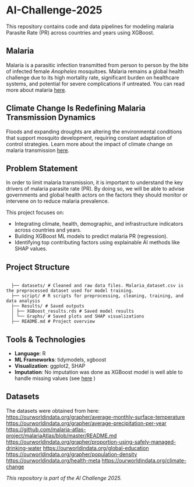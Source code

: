# AI-Challenge-2025

This repository contains code and data pipelines for modeling malaria Parasite Rate (PR) across countries and years using XGBoost.

## Malaria

Malaria is a parasitic infection transmitted from person to person by the bite of infected female *Anopheles* mosquitoes. Malaria remains a global health challenge due to its high mortality rate, significant burden on healthcare systems, and potential for severe complications if untreated. You can read more about malaria [here](https://www.msf.ie/issues/malaria).

## Climate Change Is Redefining Malaria Transmission Dynamics

Floods and expanding droughts are altering the environmental conditions that support mosquito development, requiring constant adaptation of control strategies. Learn more about the impact of climate change on malaria transmission [here](https://linitiative.expertisefrance.fr/en/integrating-climate-change-into-malaria-response-in-sub-saharan-africa).

## Problem Statement

In order to limit malaria transmission, it is important to understand the key drivers of malaria parasite rate (PR). By doing so, we will be able to advise governments and global health actors on the factors they should monitor or intervene on to reduce malaria prevalence. 

This project focuses on:
- Integrating climate, health, demographic, and infrastructure indicators across countries and years.
- Building XGBoost ML models to predict malaria PR (regression).
- Identifying top contributing factors using explainable AI methods like SHAP values.

## Project Structure
<pre><code>
  ├── datasets/ # Cleaned and raw data files. Malaria_dataset.csv is the preprocessed dataset used for model training. 
  ├── script/ # R scripts for preprocessing, cleaning, training, and data analysis 
  ├── Results/ # Saved outputs 
  │ ├── XGBoost_results.rds # Saved model results 
  │ └── Graphs/ # Saved plots and SHAP visualizations 
  ├── README.md # Project overview </code></pre>

## Tools & Technologies

- **Language**: R
- **ML Frameworks**: tidymodels, xgboost
- **Visualization**: ggplot2, SHAP
- **Imputation**: No imputation was done as XGBoost model is well able to handle missing values (see [here](https://ieeexplore.ieee.org/document/9299012) )

## Datasets
The datasets were obtained from here:
https://ourworldindata.org/grapher/average-monthly-surface-temperature
https://ourworldindata.org/grapher/average-precipitation-per-year
https://github.com/malaria-atlas-project/malariaAtlas/blob/master/README.md
https://ourworldindata.org/grapher/proportion-using-safely-managed-drinking-water
https://ourworldindata.org/global-education
https://ourworldindata.org/grapher/population-density
https://ourworldindata.org/health-meta
https://ourworldindata.org/climate-change

*This repository is part of the AI Challenge 2025.*
